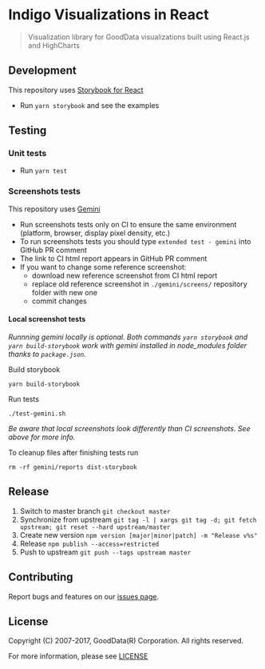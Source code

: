 # Indigo Visualizations in React
> Visualization library for GoodData visualizations built using React.js and HighCharts

## Development

This repository uses [Storybook for React](https://github.com/storybooks/storybook/tree/master/app/react)

* Run `yarn storybook` and see the examples

## Testing

### Unit tests

* Run `yarn test`

### Screenshots tests

This repository uses [Gemini](https://github.com/gemini-testing/gemini)

* Run screenshots tests only on CI to ensure the same environment (platform, browser, display pixel density, etc.)
* To run screenshots tests you should type `extended test - gemini` into GitHub PR comment
* The link to CI html report appears in GitHub PR comment
* If you want to change some reference screenshot:
    * download new reference screenshot from CI html report
    * replace old reference screenshot in `./gemini/screens/` repository folder with new one
    * commit changes

#### Local screenshot tests

_Runnning gemini locally is optional. Both commands `yarn storybook` and `yarn build-storybook` work with gemini installed in node_modules folder thanks to `package.json`._

Build storybook

    yarn build-storybook

Run tests

    ./test-gemini.sh

_Be aware that local screenshots look differently than CI screenshots. See above for more info._

To cleanup files after finishing tests run

    rm -rf gemini/reports dist-storybook

## Release

  1. Switch to master branch `git checkout master`
  2. Synchronize from upstream `git tag -l | xargs git tag -d; git fetch upstream; git reset --hard upstream/master`
  3. Create new version `npm version [major|minor|patch] -m "Release v%s"`
  4. Release `npm publish --access=restricted`
  5. Push to upstream `git push --tags upstream master`

## Contributing
Report bugs and features on our [issues page](https://github.com/gooddata/gdc-indigo-visualizations/issues).

## License
Copyright (C) 2007-2017, GoodData(R) Corporation. All rights reserved.

For more information, please see [LICENSE](https://github.com/gooddata/gdc-indigo-visualizations/blob/master/LICENSE)
